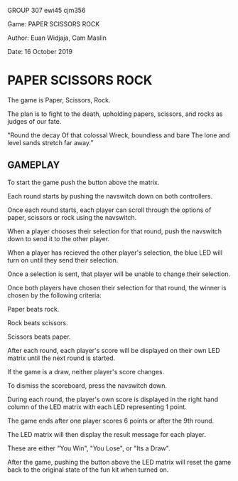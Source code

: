 GROUP 307 ewi45 cjm356

Game: PAPER SCISSORS ROCK

Author: Euan Widjaja, Cam Maslin

Date: 16 October 2019

# PAPER SCISSORS ROCK

The game is Paper, Scissors, Rock.

The plan is to fight to the death, upholding papers, scissors, and rocks as judges of our fate.

"Round the decay
 Of that colossal Wreck, boundless and bare
 The lone and level sands stretch far away.”

## GAMEPLAY

To start the game push the button above the matrix.

Each round starts by pushing the navswitch down on both controllers. 

Once each round starts, each player can scroll through the options of paper, scissors or rock using the navswitch.

When a player chooses their selection for that round, push the navswitch down to send it to the other player. 

When a player has recieved the other player's selection, the blue LED will turn on until they send their selection. 

Once a selection is sent, that player will be unable to change their selection.


Once both players have chosen their selection for that round, the winner is chosen by the following criteria:

Paper beats rock.

Rock beats scissors.

Scissors beats paper.


After each round, each player's score will be displayed on their own LED matrix until the next round is started. 

If the game is a draw, neither player's score changes. 

To dismiss the scoreboard, press the navswitch down.

During each round, the player's own score is displayed in the right hand column of the LED matrix with each LED representing 1 point.


The game ends after one player scores 6 points or after the 9th round.

The LED matrix will then display the result message for each player. 

These are either "You Win", "You Lose", or "Its a Draw".


After the game, pushing the button above the LED matrix will reset the game back to the original state of the fun kit when turned on.
